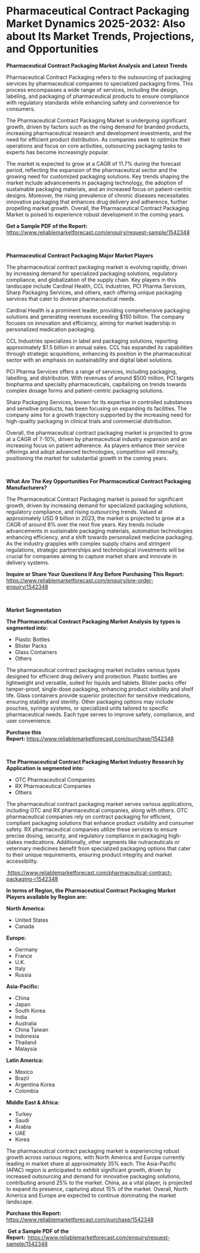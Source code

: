 <p><h1>Pharmaceutical Contract Packaging Market Dynamics 2025-2032: Also about Its Market Trends, Projections, and Opportunities</h1></p><p><strong>Pharmaceutical Contract Packaging Market Analysis and Latest Trends</strong></p>
<p><p>Pharmaceutical Contract Packaging refers to the outsourcing of packaging services by pharmaceutical companies to specialized packaging firms. This process encompasses a wide range of services, including the design, labeling, and packaging of pharmaceutical products to ensure compliance with regulatory standards while enhancing safety and convenience for consumers. </p><p>The Pharmaceutical Contract Packaging Market is undergoing significant growth, driven by factors such as the rising demand for branded products, increasing pharmaceutical research and development investments, and the need for efficient product distribution. As companies seek to optimize their operations and focus on core activities, outsourcing packaging tasks to experts has become increasingly popular.</p><p>The market is expected to grow at a CAGR of 11.7% during the forecast period, reflecting the expansion of the pharmaceutical sector and the growing need for customized packaging solutions. Key trends shaping the market include advancements in packaging technology, the adoption of sustainable packaging materials, and an increased focus on patient-centric designs. Moreover, the rising prevalence of chronic diseases necessitates innovative packaging that enhances drug delivery and adherence, further propelling market growth. Overall, the Pharmaceutical Contract Packaging Market is poised to experience robust development in the coming years.</p></p>
<p><strong>Get a Sample PDF of the Report:&nbsp;</strong> <a href="https://www.reliablemarketforecast.com/enquiry/request-sample/1542348?utm_campaign=3266&utm_medium=2&utm_source=Github&utm_content=ia&utm_term=12042025&utm_id=pharmaceutical-contract-packaging">https://www.reliablemarketforecast.com/enquiry/request-sample/1542348</a></p>
<p>&nbsp;</p>
<p><strong>Pharmaceutical Contract Packaging Major Market Players</strong></p>
<p><p>The pharmaceutical contract packaging market is evolving rapidly, driven by increasing demand for specialized packaging solutions, regulatory compliance, and globalization of the supply chain. Key players in this landscape include Cardinal Health, CCL Industries, PCI Pharma Services, Sharp Packaging Services, and others, each offering unique packaging services that cater to diverse pharmaceutical needs.</p><p>Cardinal Health is a prominent leader, providing comprehensive packaging solutions and generating revenues exceeding $150 billion. The company focuses on innovation and efficiency, aiming for market leadership in personalized medication packaging.</p><p>CCL Industries specializes in label and packaging solutions, reporting approximately $1.5 billion in annual sales. CCL has expanded its capabilities through strategic acquisitions, enhancing its position in the pharmaceutical sector with an emphasis on sustainability and digital label solutions.</p><p>PCI Pharma Services offers a range of services, including packaging, labelling, and distribution. With revenues of around $500 million, PCI targets biopharma and specialty pharmaceuticals, capitalizing on trends towards complex dosage forms and patient-centric packaging solutions.</p><p>Sharp Packaging Services, known for its expertise in controlled substances and sensitive products, has been focusing on expanding its facilities. The company aims for a growth trajectory supported by the increasing need for high-quality packaging in clinical trials and commercial distribution.</p><p>Overall, the pharmaceutical contract packaging market is projected to grow at a CAGR of 7-10%, driven by pharmaceutical industry expansion and an increasing focus on patient adherence. As players enhance their service offerings and adopt advanced technologies, competition will intensify, positioning the market for substantial growth in the coming years.</p></p>
<p>&nbsp;</p>
<p><strong>What Are The Key Opportunities For Pharmaceutical Contract Packaging Manufacturers?</strong></p>
<p><p>The Pharmaceutical Contract Packaging market is poised for significant growth, driven by increasing demand for specialized packaging solutions, regulatory compliance, and rising outsourcing trends. Valued at approximately USD 9 billion in 2023, the market is projected to grow at a CAGR of around 8% over the next five years. Key trends include advancements in sustainable packaging materials, automation technologies enhancing efficiency, and a shift towards personalized medicine packaging. As the industry grapples with complex supply chains and stringent regulations, strategic partnerships and technological investments will be crucial for companies aiming to capture market share and innovate in delivery systems.</p></p>
<p><strong>Inquire or Share Your Questions If Any Before Purchasing This Report:</strong> <a href="https://www.reliablemarketforecast.com/enquiry/pre-order-enquiry/1542348?utm_campaign=3266&utm_medium=2&utm_source=Github&utm_content=ia&utm_term=12042025&utm_id=pharmaceutical-contract-packaging">https://www.reliablemarketforecast.com/enquiry/pre-order-enquiry/1542348</a></p>
<p>&nbsp;</p>
<p><strong>Market Segmentation</strong></p>
<p><strong>The Pharmaceutical Contract Packaging Market Analysis by types is segmented into:</strong></p>
<p><ul><li>Plastic Bottles</li><li>Blister Packs</li><li>Glass Containers</li><li>Others</li></ul></p>
<p><p>The pharmaceutical contract packaging market includes various types designed for efficient drug delivery and protection. Plastic bottles are lightweight and versatile, suited for liquids and tablets. Blister packs offer tamper-proof, single-dose packaging, enhancing product visibility and shelf life. Glass containers provide superior protection for sensitive medications, ensuring stability and sterility. Other packaging options may include pouches, syringe systems, or specialized units tailored to specific pharmaceutical needs. Each type serves to improve safety, compliance, and user convenience.</p></p>
<p><strong>Purchase this Report:&nbsp;</strong><a href="https://www.reliablemarketforecast.com/purchase/1542348?utm_campaign=3266&utm_medium=2&utm_source=Github&utm_content=ia&utm_term=12042025&utm_id=pharmaceutical-contract-packaging">https://www.reliablemarketforecast.com/purchase/1542348</a></p>
<p>&nbsp;</p>
<p><strong>The Pharmaceutical Contract Packaging Market Industry Research by Application is segmented into:</strong></p>
<p><ul><li>OTC Pharmaceutical Companies</li><li>RX Pharmaceutical Companies</li><li>Others</li></ul></p>
<p><p>The pharmaceutical contract packaging market serves various applications, including OTC and RX pharmaceutical companies, along with others. OTC pharmaceutical companies rely on contract packaging for efficient, compliant packaging solutions that enhance product visibility and consumer safety. RX pharmaceutical companies utilize these services to ensure precise dosing, security, and regulatory compliance in packaging high-stakes medications. Additionally, other segments like nutraceuticals or veterinary medicines benefit from specialized packaging options that cater to their unique requirements, ensuring product integrity and market accessibility.</p></p>
<p><a href="https://www.reliablemarketforecast.com/pharmaceutical-contract-packaging-r1542348?utm_campaign=3266&utm_medium=2&utm_source=Github&utm_content=ia&utm_term=12042025&utm_id=pharmaceutical-contract-packaging">&nbsp;https://www.reliablemarketforecast.com/pharmaceutical-contract-packaging-r1542348</a></p>
<p><strong>In terms of Region, the Pharmaceutical Contract Packaging Market Players available by Region are:</strong></p>
<p>
    <p> <strong> North America: </strong>
        <ul>
            <li>United States</li>
            <li>Canada</li>
        </ul>
        </p> 
    <p> <strong> Europe: </strong>
        <ul>
            <li>Germany</li>
            <li>France</li>
            <li>U.K.</li>
            <li>Italy</li>
            <li>Russia</li>
        </ul>
        </p> 
    <p> <strong> Asia-Pacific: </strong>
        <ul>
            <li>China</li>
            <li>Japan</li>
            <li>South Korea</li>
            <li>India</li>
            <li>Australia</li>
            <li>China Taiwan</li>
            <li>Indonesia</li>
            <li>Thailand</li>
            <li>Malaysia</li>
        </ul>
        </p> 
    <p> <strong> Latin America: </strong>
        <ul>
            <li>Mexico</li>
            <li>Brazil</li>
            <li>Argentina Korea</li>
            <li>Colombia</li>
        </ul>
        </p> 
    <p> <strong> Middle East & Africa: </strong>
        <ul>
            <li>Turkey</li>
            <li>Saudi</li>
            <li>Arabia</li>
            <li>UAE</li>
            <li>Korea</li>
        </ul>
    </p>
    </p>
<p><p>The pharmaceutical contract packaging market is experiencing robust growth across various regions, with North America and Europe currently leading in market share at approximately 35% each. The Asia-Pacific (APAC) region is anticipated to exhibit significant growth, driven by increased outsourcing and demand for innovative packaging solutions, contributing around 25% to the market. China, as a vital player, is projected to expand its presence, capturing about 15% of the market. Overall, North America and Europe are expected to continue dominating the market landscape.</p></p>
<p><strong>Purchase this Report: </strong><a href="https://www.reliablemarketforecast.com/purchase/1542348?utm_campaign=3266&utm_medium=2&utm_source=Github&utm_content=ia&utm_term=12042025&utm_id=pharmaceutical-contract-packaging">https://www.reliablemarketforecast.com/purchase/1542348</a></p>
<p>&nbsp;<strong>Get a Sample PDF of the Report:&nbsp;&nbsp;</strong><a href="https://www.reliablemarketforecast.com/enquiry/request-sample/1542348?utm_campaign=3266&utm_medium=2&utm_source=Github&utm_content=ia&utm_term=12042025&utm_id=pharmaceutical-contract-packaging">https://www.reliablemarketforecast.com/enquiry/request-sample/1542348</a></p>
<p><strong></strong></p>
<p><p></p><p></p><p></p></p>